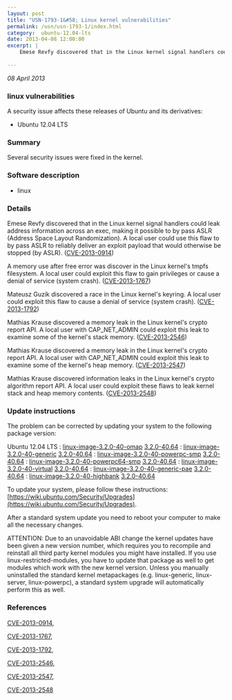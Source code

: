 ```yaml
---
layout: post
title: "USN-1793-1&#58; Linux kernel vulnerabilities"
permalink: /usn/usn-1793-1/index.html
category:  ubuntu-12.04-lts
date: 2013-04-08 12:00:00
excerpt: |
    Emese Revfy discovered that in the Linux kernel signal handlers could leak address information across an exec, making it possible to by pass ASLR (Address Space Layout Randomization). A local user could use this flaw to by pass ASLR to reliably deliver an exploit payload that would otherwise be stopped (by ASLR). ([CVE-2013-0914](http://people.ubuntu.com/~ubuntu-security/cve/CVE-2013-0914))
    
--- 
```

 
 

*08 April 2013*

### linux vulnerabilities

A security issue affects these releases of Ubuntu and its derivatives:

* Ubuntu 12.04 LTS

### Summary

Several security issues were fixed in the kernel. 

### Software description

* linux 

### Details

Emese Revfy discovered that in the Linux kernel signal handlers could leak address information across an exec, making it possible to by pass ASLR (Address Space Layout Randomization). A local user could use this flaw to by pass ASLR to reliably deliver an exploit payload that would otherwise be stopped (by ASLR). ([CVE-2013-0914](http://people.ubuntu.com/~ubuntu-security/cve/CVE-2013-0914))

A memory use after free error was discover in the Linux kernel&#39;s tmpfs filesystem. A local user could exploit this flaw to gain privileges or cause a denial of service (system crash). ([CVE-2013-1767](http://people.ubuntu.com/~ubuntu-security/cve/CVE-2013-1767))

Mateusz Guzik discovered a race in the Linux kernel&#39;s keyring. A local user could exploit this flaw to cause a denial of service (system crash). ([CVE-2013-1792](http://people.ubuntu.com/~ubuntu-security/cve/CVE-2013-1792))

Mathias Krause discovered a memory leak in the Linux kernel&#39;s crypto report API. A local user with CAP_NET_ADMIN could exploit this leak to examine some of the kernel&#39;s stack memory. ([CVE-2013-2546](http://people.ubuntu.com/~ubuntu-security/cve/CVE-2013-2546))

Mathias Krause discovered a memory leak in the Linux kernel&#39;s crypto report API. A local user with CAP_NET_ADMIN could exploit this leak to examine some of the kernel&#39;s heap memory. ([CVE-2013-2547](http://people.ubuntu.com/~ubuntu-security/cve/CVE-2013-2547))

Mathias Krause discovered information leaks in the Linux kernel&#39;s crypto algorithm report API. A local user could exploit these flaws to leak kernel stack and heap memory contents. ([CVE-2013-2548](http://people.ubuntu.com/~ubuntu-security/cve/CVE-2013-2548)) 

### Update instructions

The problem can be corrected by updating your system to the following package version:

Ubuntu 12.04 LTS
 : [linux-image-3.2.0-40-omap](https://launchpad.net/ubuntu/+source/linux) <span> [3.2.0-40.64](https://launchpad.net/ubuntu/+source/linux/3.2.0-40.64) </span> 
 : [linux-image-3.2.0-40-generic](https://launchpad.net/ubuntu/+source/linux) <span> [3.2.0-40.64](https://launchpad.net/ubuntu/+source/linux/3.2.0-40.64) </span> 
 : [linux-image-3.2.0-40-powerpc-smp](https://launchpad.net/ubuntu/+source/linux) <span> [3.2.0-40.64](https://launchpad.net/ubuntu/+source/linux/3.2.0-40.64) </span> 
 : [linux-image-3.2.0-40-powerpc64-smp](https://launchpad.net/ubuntu/+source/linux) <span> [3.2.0-40.64](https://launchpad.net/ubuntu/+source/linux/3.2.0-40.64) </span> 
 : [linux-image-3.2.0-40-virtual](https://launchpad.net/ubuntu/+source/linux) <span> [3.2.0-40.64](https://launchpad.net/ubuntu/+source/linux/3.2.0-40.64) </span> 
 : [linux-image-3.2.0-40-generic-pae](https://launchpad.net/ubuntu/+source/linux) <span> [3.2.0-40.64](https://launchpad.net/ubuntu/+source/linux/3.2.0-40.64) </span> 
 : [linux-image-3.2.0-40-highbank](https://launchpad.net/ubuntu/+source/linux) <span> [3.2.0-40.64](https://launchpad.net/ubuntu/+source/linux/3.2.0-40.64) </span> 

To update your system, please follow these instructions: [https://wiki.ubuntu.com/Security/Upgrades](https://wiki.ubuntu.com/Security/Upgrades).

After a standard system update you need to reboot your computer to make all the necessary changes.

ATTENTION: Due to an unavoidable ABI change the kernel updates have been given a new version number, which requires you to recompile and reinstall all third party kernel modules you might have installed. If you use linux-restricted-modules, you have to update that package as well to get modules which work with the new kernel version. Unless you manually uninstalled the standard kernel metapackages (e.g. linux-generic, linux-server, linux-powerpc), a standard system upgrade will automatically perform this as well. 

### References

 
 [CVE-2013-0914](http://people.ubuntu.com/~ubuntu-security/cve/CVE-2013-0914), 

 [CVE-2013-1767](http://people.ubuntu.com/~ubuntu-security/cve/CVE-2013-1767), 

 [CVE-2013-1792](http://people.ubuntu.com/~ubuntu-security/cve/CVE-2013-1792), 

 [CVE-2013-2546](http://people.ubuntu.com/~ubuntu-security/cve/CVE-2013-2546), 

 [CVE-2013-2547](http://people.ubuntu.com/~ubuntu-security/cve/CVE-2013-2547), 

 [CVE-2013-2548](http://people.ubuntu.com/~ubuntu-security/cve/CVE-2013-2548)
 

